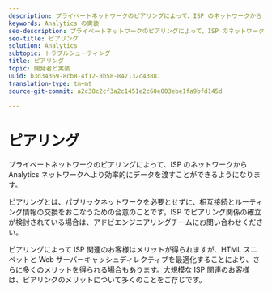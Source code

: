 ```yaml
---
description: プライベートネットワークのピアリングによって、ISP のネットワークから Analytics ネットワークへより効率的にデータを渡すことができるようになります。
keywords: Analytics の実装
seo-description: プライベートネットワークのピアリングによって、ISP のネットワークから Analytics ネットワークへより効率的にデータを渡すことができるようになります。
seo-title: ピアリング
solution: Analytics
subtopic: トラブルシューティング
title: ピアリング
topic: 開発者と実装
uuid: b3d34369-8cb8-4f12-8b58-847132c43881
translation-type: tm+mt
source-git-commit: a2c38c2cf3a2c1451e2c60e003ebe1fa9bfd145d

---
```



# ピアリング

プライベートネットワークのピアリングによって、ISP のネットワークから Analytics ネットワークへより効率的にデータを渡すことができるようになります。

ピアリングとは、パブリックネットワークを必要とせずに、相互接続とルーティング情報の交換をおこなうための合意のことです。ISP でピアリング関係の確立が検討されている場合は、アドビエンジニアリングチームにお問い合わせください。

ピアリングによって ISP 関連のお客様はメリットが得られますが、HTML スニペットと Web サーバーキャッシュディレクティブを最適化することにより、さらに多くのメリットを得られる場合もあります。大規模な ISP 関連のお客様は、ピアリングのメリットについて多くのことをご存じです。
